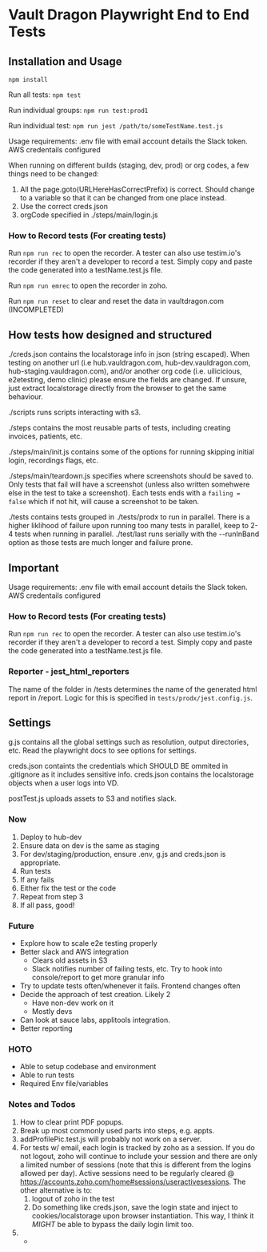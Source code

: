 # Vault Dragon Playwright End to End Tests

## Installation and Usage

`npm install`

Run all tests: `npm test`

Run individual groups: `npm run test:prod1`

Run individual test: `npm run jest /path/to/someTestName.test.js`

Usage requirements:
.env file with email account details the Slack token.
AWS credentails configured

When running on different builds (staging, dev, prod) or org codes, a few things need to be changed:

1. All the page.goto(URLHereHasCorrectPrefix) is correct. Should change to a variable so that it can be changed from one place instead.
2. Use the correct creds.json
3. orgCode specified in ./steps/main/login.js

### How to Record tests (For creating tests)

Run `npm run rec` to open the recorder. A tester can also use testim.io's recorder if they aren't a developer to record a test. Simply copy and paste the code generated into a testName.test.js file.

Run `npm run emrec` to open the recorder in zoho.

Run `npm run reset` to clear and reset the data in vaultdragon.com (INCOMPLETED)

## How tests how designed and structured

./creds.json contains the localstorage info in json (string escaped). When testing on another url (i.e hub.vauldragon.com, hub-dev.vauldragon.com, hub-staging.vauldragon.com), and/or another org code (i.e. uilicicious, e2etesting, demo clinic) please ensure the fields are changed. If unsure, just extract localstorage directly from the browser to get the same behaviour.

./scripts runs scripts interacting with s3.

./steps contains the most reusable parts of tests, including creating invoices, patients, etc.

./steps/main/init.js contains some of the options for running skipping initial login, recordings flags, etc.

./steps/main/teardown.js specifies where screenshots should be saved to. Only tests that fail will have a screenshot (unless also written somehwere else in the test to take a screenshot). Each tests ends with a `failing = false` which if not hit, will cause a screenshot to be taken.

./tests contains tests grouped in ./tests/prodx to run in parallel. There is a higher liklihood of failure upon running too many tests in parallel, keep to 2-4 tests when running in parallel. ./test/last runs serially with the --runInBand option as those tests are much longer and failure prone.

## Important

Usage requirements:
.env file with email account details the Slack token.
AWS credentails configured

### How to Record tests (For creating tests)

Run `npm run rec` to open the recorder. A tester can also use testim.io's recorder if they aren't a developer to record a test. Simply copy and paste the code generated into a testName.test.js file.

### Reporter - jest_html_reporters

The name of the folder in /tests determines the name of the generated html report in /report. Logic for this is specified in `tests/prodx/jest.config.js`.

## Settings

g.js contains all the global settings such as resolution, output directories, etc. Read the playwright docs to see options for settings.

creds.json containts the credentials which SHOULD BE ommited in .gitignore as it includes sensitive info. creds.json contains the localstorage objects when a user logs into VD.

postTest.js uploads assets to S3 and notifies slack.

### Now

1. Deploy to hub-dev
2. Ensure data on dev is the same as staging
3. For dev/staging/production, ensure .env, g.js and creds.json is appropriate.
4. Run tests
5. If any fails
6. Either fix the test or the code
7. Repeat from step 3
8. If all pass, good!

### Future

- Explore how to scale e2e testing properly
- Better slack and AWS integration
  - Clears old assets in S3
  - Slack notifies number of failing tests, etc. Try to hook into console/report to get more granular info
- Try to update tests often/whenever it fails. Frontend changes often
- Decide the approach of test creation. Likely 2
  - Have non-dev work on it
  - Mostly devs
- Can look at sauce labs, applitools integration.
- Better reporting

### HOTO

- Able to setup codebase and environment
- Able to run tests
- Required Env file/variables

### Notes and Todos

1. How to clear print PDF popups.
2. Break up most commonly used parts into steps, e.g. appts.
3. addProfilePic.test.js will probably not work on a server.
4. For tests w/ email, each login is tracked by zoho as a session. If you do not logout, zoho will continue to include your session and there are only a limited number of sessions (note that this is different from the logins allowed per day). Active sessions need to be regularly cleared @ https://accounts.zoho.com/home#sessions/useractivesessions. The other alternative is to:
   1. logout of zoho in the test
   2. Do something like creds.json, save the login state and inject to cookies/localstorage upon browser instantiation. This way, I think it _MIGHT_ be able to bypass the daily login limit too.
5. -
